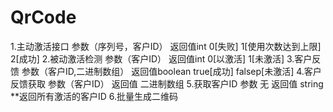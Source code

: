 # QrCode
1.主动激活接口     参数（序列号，客户ID）      返回值int                0[失败]        1[使用次数达到上限]   2[成功]
2.被动激活检测     参数（客户ID）                 返回值int               0[以激活]      1[未激活]
3.客户反馈           参数（客户ID,二进制数组）  返回值boolean        true[成功]    falsep[未激活]
4.客户反馈获取     参数（客户ID）                 返回值                   二进制数组 
5.获取客户ID       参数  无                           返回值                   string          **返回所有激活的客户ID
6.批量生成二维码
